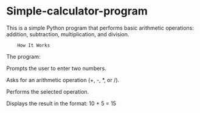 # Simple-calculator-program

This is a simple Python program that performs basic arithmetic operations: addition, subtraction, multiplication, and division.

        How It Works
The program:

   Prompts the user to enter two numbers. 

   Asks for an arithmetic operation (+, -, *, or /).

   Performs the selected operation.

   Displays the result in the format: 10 + 5 = 15
